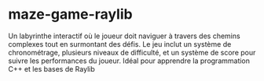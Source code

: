 # maze-game-raylib
 Un labyrinthe interactif où le joueur doit naviguer à travers des chemins complexes tout en surmontant des défis. Le jeu inclut un système de chronométrage, plusieurs niveaux de difficulté, et un système de score pour suivre les performances du joueur. Idéal pour apprendre la programmation C++ et les bases de Raylib
